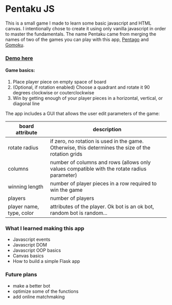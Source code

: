 # Pentaku JS
This is a small game I made to learn some basic javascript and HTML canvas. I intentionally chose to create it using only vanilla javascript in order to master the fundamentals. The name Pentaku came from merging the names of two of the games you can play with this app, [Pentago](https://en.wikipedia.org/wiki/Pentago) and [Gomoku](https://en.wikipedia.org/wiki/Gomoku).

### [Demo here](http://pentaku.herokuapp.com)

#### Game basics:
1. Place player piece on empty space of board
2. (Optional, if rotation enabled) Choose a quadrant and rotate it 90 degrees clockwise or couterclockwise
3. Win by getting enough of your player pieces in a horizontal, vertical, or diagonal line  

The app includes a GUI that allows the user edit parameters of the game:

| board attribute  | description |
| ------------- | ------------- |
| rotate radius  | if zero, no rotation is used in the game. Otherwise, this determines the size of the rotation grids |
| columns  | number of columns and rows (allows only values compatible with the rotate radius parameter)  |
| winning length  | number of player pieces in a row required to win the game  |
| players  | number of players  |
| player name, type, color  | attributes of the player. Ok bot is an ok bot, random bot is random...  |

### What I learned making this app
- Javascript events
- Javascript DOM
- Javascript OOP basics
- Canvas basics
- How to build a simple Flask app

### Future plans
- make a better bot
- optimize some of the functions
- add online matchmaking